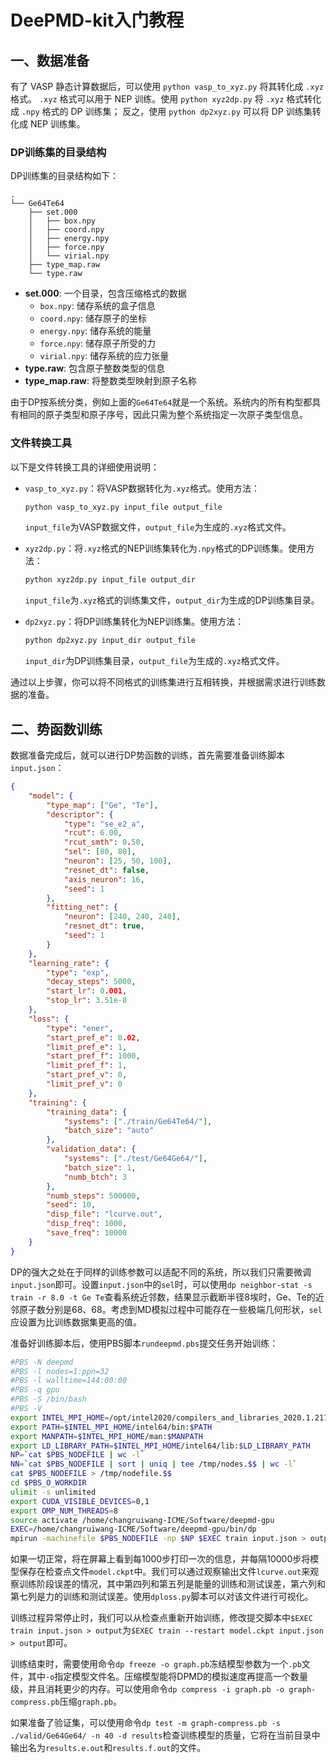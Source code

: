 
# DeePMD-kit入门教程

## 一、数据准备

有了 VASP 静态计算数据后，可以使用 `python vasp_to_xyz.py` 将其转化成 `.xyz` 格式。
`.xyz` 格式可以用于 NEP 训练。使用 `python xyz2dp.py` 将 `.xyz` 格式转化成 `.npy` 格式的 DP 训练集；
反之，使用 `python dp2xyz.py` 可以将 DP 训练集转化成 NEP 训练集。

### DP训练集的目录结构

DP训练集的目录结构如下：

```
.
└── Ge64Te64
    ├── set.000
    │   ├── box.npy
    │   ├── coord.npy
    │   ├── energy.npy
    │   ├── force.npy
    │   └── virial.npy
    ├── type_map.raw
    └── type.raw
```

- **set.000**: 一个目录，包含压缩格式的数据
  - `box.npy`: 储存系统的盒子信息
  - `coord.npy`: 储存原子的坐标
  - `energy.npy`: 储存系统的能量
  - `force.npy`: 储存原子所受的力
  - `virial.npy`: 储存系统的应力张量
- **type.raw**: 包含原子整数类型的信息
- **type_map.raw**: 将整数类型映射到原子名称

由于DP按系统分类，例如上面的`Ge64Te64`就是一个系统。系统内的所有构型都具有相同的原子类型和原子序号，因此只需为整个系统指定一次原子类型信息。

### 文件转换工具

以下是文件转换工具的详细使用说明：

- `vasp_to_xyz.py`：将VASP数据转化为`.xyz`格式。使用方法：
  ```bash
  python vasp_to_xyz.py input_file output_file
  ```
  `input_file`为VASP数据文件，`output_file`为生成的`.xyz`格式文件。

- `xyz2dp.py`：将`.xyz`格式的NEP训练集转化为`.npy`格式的DP训练集。使用方法：
  ```bash
  python xyz2dp.py input_file output_dir
  ```
  `input_file`为`.xyz`格式的训练集文件，`output_dir`为生成的DP训练集目录。

- `dp2xyz.py`：将DP训练集转化为NEP训练集。使用方法：
  ```bash
  python dp2xyz.py input_dir output_file
  ```
  `input_dir`为DP训练集目录，`output_file`为生成的`.xyz`格式文件。

通过以上步骤，你可以将不同格式的训练集进行互相转换，并根据需求进行训练数据的准备。

## 二、势函数训练

数据准备完成后，就可以进行DP势函数的训练，首先需要准备训练脚本`input.json`：

```json
{
    "model": {
        "type_map": ["Ge", "Te"],
        "descriptor": {
            "type": "se_e2_a",
            "rcut": 6.00,
            "rcut_smth": 0.50,
            "sel": [80, 80],
            "neuron": [25, 50, 100],
            "resnet_dt": false,
            "axis_neuron": 16,
            "seed": 1
        },
        "fitting_net": {
            "neuron": [240, 240, 240],
            "resnet_dt": true,
            "seed": 1
        }
    },
    "learning_rate": {
        "type": "exp",
        "decay_steps": 5000,
        "start_lr": 0.001,
        "stop_lr": 3.51e-8
    },
    "loss": {
        "type": "ener",
        "start_pref_e": 0.02,
        "limit_pref_e": 1,
        "start_pref_f": 1000,
        "limit_pref_f": 1,
        "start_pref_v": 0,
        "limit_pref_v": 0
    },
    "training": {
        "training_data": {
            "systems": ["./train/Ge64Te64/"],
            "batch_size": "auto"
        },
        "validation_data": {
            "systems": ["./test/Ge64Ge64/"],
            "batch_size": 1,
            "numb_btch": 3
        },
        "numb_steps": 500000,
        "seed": 10,
        "disp_file": "lcurve.out",
        "disp_freq": 1000,
        "save_freq": 10000
    }
}
```

DP的强大之处在于同样的训练参数可以适配不同的系统，所以我们只需要微调`input.json`即可。设置`input.json`中的`sel`时，可以使用`dp neighbor-stat -s train -r 8.0 -t Ge Te`查看系统近邻数，结果显示截断半径8埃时，Ge、Te的近邻原子数分别是68、68。考虑到MD模拟过程中可能存在一些极端几何形状，`sel`应设置为比训练数据集更高的值。

准备好训练脚本后，使用PBS脚本`rundeepmd.pbs`提交任务开始训练：

```bash
#PBS -N deepmd
#PBS -l nodes=1:ppn=32
#PBS -l walltime=144:00:00
#PBS -q gpu
#PBS -S /bin/bash
#PBS -V
export INTEL_MPI_HOME=/opt/intel2020/compilers_and_libraries_2020.1.217/linux/mpi
export PATH=$INTEL_MPI_HOME/intel64/bin:$PATH
export MANPATH=$INTEL_MPI_HOME/man:$MANPATH
export LD_LIBRARY_PATH=$INTEL_MPI_HOME/intel64/lib:$LD_LIBRARY_PATH
NP=`cat $PBS_NODEFILE | wc -l`
NN=`cat $PBS_NODEFILE | sort | uniq | tee /tmp/nodes.$$ | wc -l`
cat $PBS_NODEFILE > /tmp/nodefile.$$
cd $PBS_O_WORKDIR
ulimit -s unlimited
export CUDA_VISIBLE_DEVICES=0,1
export OMP_NUM_THREADS=8
source activate /home/changruiwang-ICME/Software/deepmd-gpu
EXEC=/home/changruiwang-ICME/Software/deepmd-gpu/bin/dp
mpirun -machinefile $PBS_NODEFILE -np $NP $EXEC train input.json > output
```

如果一切正常，将在屏幕上看到每1000步打印一次的信息，并每隔10000步将模型保存在检查点文件`model.ckpt`中。我们可以通过观察输出文件`lcurve.out`来观察训练阶段误差的情况，其中第四列和第五列是能量的训练和测试误差，第六列和第七列是力的训练和测试误差。使用`dploss.py`脚本可以对该文件进行可视化。

训练过程异常停止时，我们可以从检查点重新开始训练，修改提交脚本中`$EXEC train input.json > output`为`$EXEC train --restart model.ckpt input.json > output`即可。

训练结束时，需要使用命令`dp freeze -o graph.pb`冻结模型参数为一个`.pb`文件，其中`-o`指定模型文件名。压缩模型能将DPMD的模拟速度再提高一个数量级，并且消耗更少的内存。可以使用命令`dp compress -i graph.pb -o graph-compress.pb`压缩`graph.pb`。

如果准备了验证集，可以使用命令`dp test -m graph-compress.pb -s ./valid/Ge64Ge64/ -n 40 -d results`检查训练模型的质量，它将在当前目录中输出名为`results.e.out`和`results.f.out`的文件。

